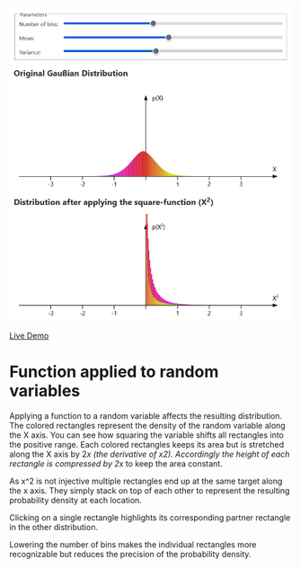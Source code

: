 ![Screenshot of the app](preview.png)

[Live Demo](https://static.laszlokorte.de/random-variable/)

# Function applied to random variables

Applying a function to a random variable affects the resulting distribution. The colored rectangles represent the density of the random variable along the X axis. You can see how squaring the variable shifts all rectangles into the positive range. Each colored rectangles keeps its area but is stretched along the X axis by 2*x (the derivative of x2). Accordingly the height of each rectangle is compressed by 2*x to keep the area constant.

As x^2 is not injective multiple rectangles end up at the same target along the x axis. They simply stack on top of each other to represent the resulting probability density at each location.

Clicking on a single rectangle highlights its corresponding partner rectangle in the other distribution.

Lowering the number of bins makes the individual rectangles more recognizable but reduces the precision of the probability density.